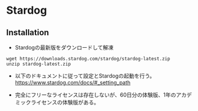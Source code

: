 # Stardog

## Installation

* Stardogの最新版をダウンロードして解凍
```
wget https://downloads.stardog.com/stardog/stardog-latest.zip
unzip stardog-latest.zip
```

* 以下のドキュメントに従って設定とStardogの起動を行う。
https://www.stardog.com/docs/#_setting_path

* 完全にフリーなライセンスは存在しないが、60日分の体験版、1年のアカデミックライセンスの体験版がある。
